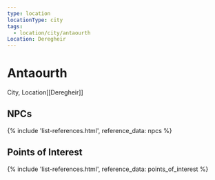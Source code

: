```yaml
---
type: location
locationType: city
tags:
  - location/city/antaourth
Location: Deregheir
---
```


# Antaourth
City, <span class="dataview inline-field"><span class="inline-field-key">Location</span><span class="inline-field-value">[[Deregheir]]</span></span>


## NPCs
{% include 'list-references.html', reference_data: npcs %}

## Points of Interest
{% include 'list-references.html', reference_data: points_of_interest %}
